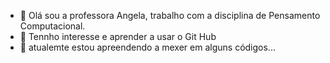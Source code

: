 - 👋 Olá sou a professora Angela, trabalho com a disciplina de Pensamento Computacional.
- 👀 Tennho interesse e aprender a usar o Git Hub
- 🌱 atualemte estou apreendendo a mexer em alguns códigos...
